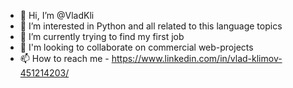 - 👋 Hi, I’m @VladKli
- 👀 I’m interested in Python and all related to this language topics
- 🌱 I’m currently trying to find my first job
- 💞️ I'm looking to collaborate on commercial web-projects
- 📫 How to reach me - https://www.linkedin.com/in/vlad-klimov-451214203/

<!---
print 'Hello World!'
--->
